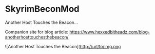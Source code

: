 # SkyrimBeconMod
Another Host Touches the Beacon...

Companion site for blog article: https://www.hexxedbitheadz.com/blog-anotherhosttouchesthebeacon/

![Another Host Touches the Beacon]([http://url/to/img.png](https://www.hexxedbitheadz.com/wp-content/uploads/go-x/u/4f5d8168-545c-4f7d-8510-2fb0f843ca76/l0,t0,w700,h400/image.jpg
)
